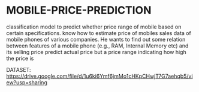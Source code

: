 # MOBILE-PRICE-PREDICTION
 classification model to predict whether price range of mobile based on certain specifications.
 know how to estimate price of mobiles 
  sales data of mobile phones of various companies. He wants to find out some relation between features of a mobile phone (e.g., RAM, Internal Memory etc) and its selling price
   predict actual price but a price range indicating how high the price is
   
   DATASET:
   https://drive.google.com/file/d/1u6ki6Ymf6jmMo1cHKpCHwjT7G7aehqb5/view?usp=sharing
